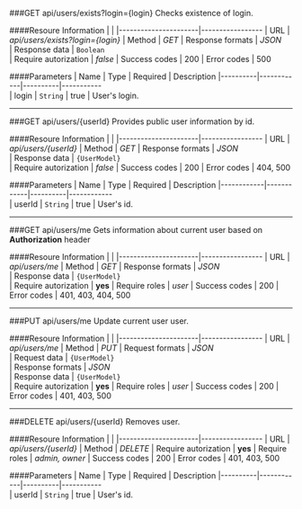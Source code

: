 ###GET api/users/exists?login={login}
Checks existence of login.

####Resoure Information
|                      |
|----------------------|-----------------
| URL                  | *api/users/exists?login={login}*
| Method               | *GET*
| Response formats     | *JSON*                 
| Response data        | `Boolean`  
| Require autorization | *false*
| Success codes        | 200
| Error codes          | 500

####Parameters
| Name     | Type       | Required | Description
|----------|------------|----------|-----------  
| login    | `String`   | true     | User's login.       

***

###GET api/users/{userId}
Provides public user information by id.

####Resoure Information
|                      |
|----------------------|-----------------
| URL                  | *api/users/{userId}*
| Method               | *GET*
| Response formats     | *JSON*                 
| Response data        | `{UserModel}`  
| Require autorization | *false*
| Success codes        | 200
| Error codes          | 404, 500

####Parameters
| Name       | Type       | Required | Description
|------------|------------|----------|------------  
| userId     | `String`   | true     | User's id.       

***

###GET api/users/me
Gets information about current user based on **Authorization** header

####Resoure Information
|                      |
|----------------------|-----------------
| URL                  | *api/users/me*
| Method               | *GET*
| Response formats     | *JSON*                 
| Response data        | `{UserModel}`  
| Require autorization | **yes**
| Require roles        | *user*
| Success codes        | 200
| Error codes          | 401, 403, 404, 500

***

###PUT api/users/me
Update current user user.

####Resoure Information
|                      |
|----------------------|-----------------
| URL                  | *api/users/me*
| Method               | *PUT*
| Request formats      | *JSON*                 
| Request data         | `{UserModel}`  
| Response formats     | *JSON*                 
| Response data        | `{UserModel}`  
| Require autorization | **yes**
| Require roles        | *user*
| Success codes        | 200
| Error codes          | 401, 403, 500

***

###DELETE api/users/{userId}
Removes user.

####Resoure Information
|                      |
|----------------------|-----------------
| URL                  | *api/users/{userId}*
| Method               | *DELETE*
| Require autorization | **yes**
| Require roles        | *admin, owner*
| Success codes        | 200
| Error codes          | 401, 403, 500

####Parameters
| Name     | Type       | Required | Description
|----------|------------|----------|-----------  
| userId   | `String`   | true     | User's id.    
